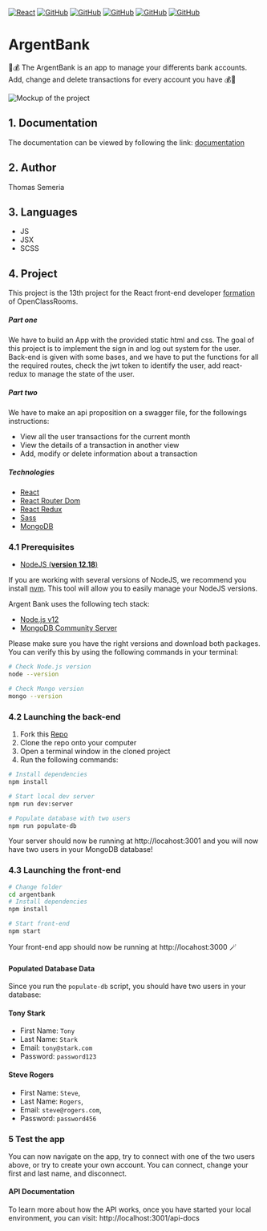 [![React](https://img.shields.io/badge/React-20232A?style=for-the-badge&logo=react&logoColor=61DAFB)](https://reactjs.org/) [![GitHub](https://img.shields.io/badge/React_Router-CA4245?style=for-the-badge&logo=react-router&logoColor=white)](https://reactrouter.com/) [![GitHub](https://img.shields.io/badge/JS-F7DF1E?style=for-the-badge&logo=javascript&logoColor=black)](https://developer.mozilla.org/en-US/docs/Web/JavaScript) [![GitHub](https://img.shields.io/badge/JSX-4F4FD4?style=for-the-badge&logo=react&logoColor=61DAFB)](https://reactjs.org/docs/introducing-jsx.html) [![GitHub](https://img.shields.io/badge/Sass-CC6699?style=for-the-badge&logo=sass&logoColor=white)](https://sass-lang.com/) [![GitHub](https://img.shields.io/badge/HTML5-E34F26?style=for-the-badge&logo=html5&logoColor=white)](https://developer.mozilla.org/en-US/docs/Web/HTML)


# ArgentBank

 💸💰 The ArgentBank is an app to manage your differents bank accounts. Add, change and delete transactions for every account you have 💰💸


![Mockup of the project](https://i.imgur.com/yYxrop0.png)

<!-- <p align="center">
<a href="https://sportseeapp.netlify.app/">🌍 Live démo
</a>
</p> -->


## 1. Documentation

The documentation can be viewed by following the link: [documentation](https://argentbankdocumentation.netlify.app/)

## 2. Author

Thomas Semeria


## 3. Languages

- JS
- JSX
- SCSS

## 4. Project
This project is the 13th project for the React front-end developer [formation](https://openclassrooms.com/fr/paths/516-developpeur-dapplication-javascript-react#main_content) of OpenClassRooms.

##### Part one
We have to build an App with the provided static html and css. The goal of this project is to implement the sign in and log out system for the user.
Back-end is given with some bases, and we have to put the functions for all the required routes, check the jwt token to identify the user, add react-redux to manage the state of the user.

##### Part two
We have to make an api proposition on a swagger file, for the followings instructions: 
- View all the user transactions for the current month
- View the details of a transaction in another view
- Add, modify or delete information about a transaction

##### Technologies
- [React](https://reactjs.org/)
- [React Router Dom](https://v5.reactrouter.com/web/guides/quick-start)
- [React Redux](https://react-redux.js.org/)
- [Sass](https://sass-lang.com/)
- [MongoDB](https://www.mongodb.com)

### 4.1 Prerequisites

- [NodeJS (**version 12.18**)](https://nodejs.org/en/)

If you are working with several versions of NodeJS, we recommend you install [nvm](https://github.com/nvm-sh/nvm). This tool will allow you to easily manage your NodeJS versions.

Argent Bank uses the following tech stack:

- [Node.js v12](https://nodejs.org/en/)
- [MongoDB Community Server](https://www.mongodb.com/try/download/community)

Please make sure you have the right versions and download both packages. You can verify this by using the following commands in your terminal:

```bash
# Check Node.js version
node --version

# Check Mongo version
mongo --version
```	

### 4.2 Launching the back-end

1. Fork this [Repo](https://github.com/Ngc1987/Project-10-Bank-API)
1. Clone the repo onto your computer
1. Open a terminal window in the cloned project
1. Run the following commands:

```bash
# Install dependencies
npm install

# Start local dev server
npm run dev:server

# Populate database with two users
npm run populate-db
```


Your server should now be running at http://locahost:3001 and you will now have two users in your MongoDB database!

### 4.3 Launching the front-end

```bash
# Change folder
cd argentbank
# Install dependencies
npm install

# Start front-end
npm start
```
Your front-end app should now be running at http://locahost:3000 🪄

#### Populated Database Data

Since you run the `populate-db` script, you should have two users in your database:

#### Tony Stark

- First Name: `Tony`
- Last Name: `Stark`
- Email: `tony@stark.com`
- Password: `password123`

#### Steve Rogers

- First Name: `Steve`,
- Last Name: `Rogers`,
- Email: `steve@rogers.com`,
- Password: `password456`

### 5 Test the app

You can now navigate on the app, try to connect with one of the two users above, or try to create your own account. You can connect, change your first and last name, and disconnect.

#### API Documentation

To learn more about how the API works, once you have started your local environment, you can visit: http://localhost:3001/api-docs